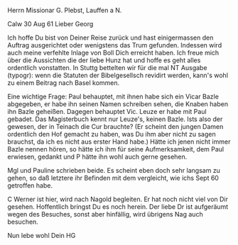 Herrn Missionar G. Plebst, Lauffen a N.

 Calw 30 Aug 61
Lieber Georg

Ich hoffe Du bist von Deiner Reise zurück und hast einigermassen den Auftrag ausgerichtet oder wenigstens das Trum gefunden. Indessen wird auch meine verfehlte Inlage von Boll Dich erreicht haben. Ich freue mich über die Aussichten die der liebe Hunz hat und hoffe es geht alles ordentlich vonstatten. In Stuttg bettelten wir für die mal NT Ausgabe (typogr): wenn die Statuten der Bibelgesellsch revidirt werden, kann's wohl zu einem Beitrag nach Basel kommen.

Eine wichtige Frage: Paul behauptet, mit ihnen habe sich ein Vicar Bazle abgegeben, er habe ihn seinen Namen schreiben sehen, die Knaben haben ihn Bazle geheißen. Dagegen behauptet Vic. Leuze er habe mit Paul gebadet. Das Magisterbuch kennt nur Leuze's, keinen Bazle. Ists also der gewesen, der in Teinach die Cur brauchte? (Er scheint den jungen Damen ordentlich den Hof gemacht zu haben, was Du ihm aber nicht zu sagen brauchst, da ich es nicht aus erster Hand habe.) Hätte ich jenen nicht immer Bazle nennen hören, so hätte ich ihm für seine Aufmerksamkeit, dem Paul erwiesen, gedankt und P hätte ihn wohl auch gerne gesehen.

Mgl und Pauline schrieben beide. Es scheint eben doch sehr langsam zu gehen, so daß letztere ihr Befinden mit dem vergleicht, wie ichs Sept 60 getroffen habe.

C Werner ist hier, wird nach Nagold begleiten. Er hat noch nicht viel von Dir gesehen. Hoffentlich bringst Du es noch herein. Der liebe Dr ist aufgeräumt wegen des Besuches, sonst aber hinfällig, wird übrigens Nag auch besuchen.

 Nun lebe wohl
 Dein HG
